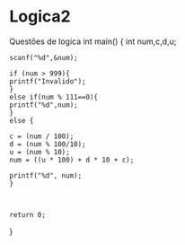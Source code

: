 # Logica2
Questões de logica
int main()
{
    int num,c,d,u;
    
    scanf("%d",&num);
    
    if (num > 999){
    printf("Invalido");    
    }
    else if(num % 111==0){
    printf("%d",num);    
    }
    else {
    
    c = (num / 100);
    d = (num % 100/10);
    u = (num % 10);
    num = ((u * 100) + d * 10 + c);
    
    printf("%d", num);
    }
    
    
    
    return 0;
}
